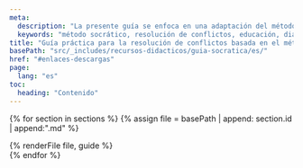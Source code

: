 ```yaml
---
meta:
  description: "La presente guía se enfoca en una adaptación del método socrático para aplicarse en diversos contextos. Desarrollada por el Proyecto Irene."
  keywords: "método socrático, resolución de conflictos, educación, diálogo, guía práctica, proyecto irene, literatura clásica"
title: "Guía práctica para la resolución de conflictos basada en el método socrático"
basePath: "src/_includes/recursos-didacticos/guia-socratica/es/"
href: "#enlaces-descargas"
page:
  lang: "es"
toc:
  heading: "Contenido"
---
```


{% for section in sections %}
{% assign file = basePath | append: section.id | append:".md" %}
<section id="{{ section.id }}">
  {% renderFile file, guide %}
</section>
{% endfor %}